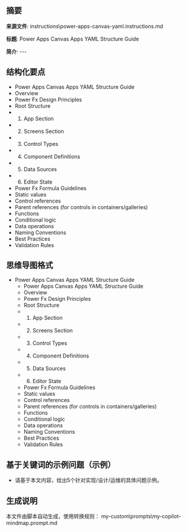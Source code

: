## 摘要

**来源文件**: instructions\power-apps-canvas-yaml.instructions.md

**标题**: Power Apps Canvas Apps YAML Structure Guide

**简介**: ---

## 结构化要点

- Power Apps Canvas Apps YAML Structure Guide
- Overview
- Power Fx Design Principles
- Root Structure
- 1. App Section
- 2. Screens Section
- 3. Control Types
- 4. Component Definitions
- 5. Data Sources
- 6. Editor State
- Power Fx Formula Guidelines
- Static values
- Control references
- Parent references (for controls in containers/galleries)
- Functions
- Conditional logic
- Data operations
- Naming Conventions
- Best Practices
- Validation Rules

## 思维导图格式

- Power Apps Canvas Apps YAML Structure Guide
  - Power Apps Canvas Apps YAML Structure Guide
  - Overview
  - Power Fx Design Principles
  - Root Structure
  - 1. App Section
  - 2. Screens Section
  - 3. Control Types
  - 4. Component Definitions
  - 5. Data Sources
  - 6. Editor State
  - Power Fx Formula Guidelines
  - Static values
  - Control references
  - Parent references (for controls in containers/galleries)
  - Functions
  - Conditional logic
  - Data operations
  - Naming Conventions
  - Best Practices
  - Validation Rules

## 基于关键词的示例问题（示例）

- 请基于本文内容，给出5个针对实现/设计/运维的具体问题示例。

## 生成说明

本文件由脚本自动生成，使用转换规则： my-custom\prompts\my-copilot-mindmap.prompt.md
